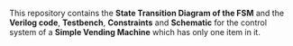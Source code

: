 This repository contains the **State Transition Diagram of the FSM** and the **Verilog code**, **Testbench**, **Constraints** and **Schematic**  for the control system of a **Simple Vending Machine** which has only one item in it. 

